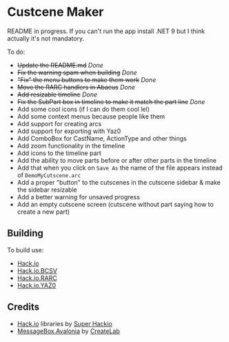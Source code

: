 # Custcene Maker
README in progress. If you can't run the app install .NET 9 but I think actually it's not mandatory.

To do:

- ~~Update the README.md~~ *Done*
- ~~Fix the warning spam when building~~ *Done*
- ~~"Fix" the menu buttons to make them work~~ *Done*
- ~~Move the RARC handlers in Abacus~~ *Done*
- ~~Add resizable timeline~~ *Done*
- ~~Fix the SubPart box in timeline to make it match the part line~~ *Done*
- Add some cool icons (if I can do them cool lel)
- Add some context menus because people like them
- Add support for creating arcs
- Add support for exporting with Yaz0
- Add ComboBox for CastName, ActionType and other things
- Add zoom functionality in the timeline
- Add icons to the timeline part
- Add the ability to move parts before or after other parts in the timeline
- Add that when you click on `Save As` the name of the file appears instead of `DemoMyCutscene.arc`
- Add a proper "button" to the cutscenes in the cutscene sidebar & make the sidebar resizable
- Add a better warning for unsaved progress
- Add an empty cutscene screen (cutscene without part saying how to create a new part)

## Building
To build use:
- [Hack.io](https://github.com/SuperHackio/Hack.io)
- [Hack.io.BCSV](https://github.com/SuperHackio/Hack.io)
- [Hack.io.RARC](https://github.com/SuperHackio/Hack.io)
- [Hack.io.YAZ0](https://github.com/SuperHackio/Hack.io)

## Credits
- [Hack.io](https://github.com/SuperHackio/Hack.io) libraries by [Super Hackio](https://github.com/SuperHackio)
- [MessageBox.Avalonia](https://github.com/AvaloniaCommunity/MessageBox.Avalonia) by [CreateLab](https://github.com/CreateLab)
